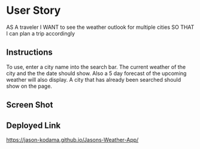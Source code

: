 # User Story
AS A traveler
I WANT to see the weather outlook for multiple cities
SO THAT I can plan a trip accordingly
## Instructions
To use, enter a city name into the search bar.
The current weather of the city and the the date should show.
Also a 5 day forecast of the upcoming weather will also display.
A city that has already been searched should show on the page.
## Screen Shot
## Deployed Link
https://jason-kodama.github.io/Jasons-Weather-App/
